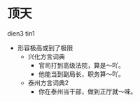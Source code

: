 # 顶天
dien3 tin1
+ 形容极高或到了极限
  * 兴化方言词典
    - 官司打到高级法院，算是～吖。
    - 他能当到副局长，职务算～吖。
  * 泰州方言词典2
    - 你在泰州当干部，做到正厅就～唻。
